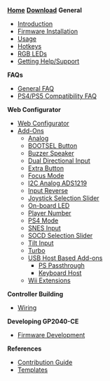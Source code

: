 [**Home**](README "GP2040-CE | RP2040 Gamepad Firmware Documentation")
[**Download**](download "GP2040-CE | Download")
**General**
- [Introduction](introduction "GP2040-CE | Introduction")
- [Firmware Installation](installation "GP2040-CE | Firmware Installation")
- [Usage](usage "GP2040-CE | Usage")
- [Hotkeys](hotkeys "GP2040-CE | Hotkeys")
- [RGB LEDs](rgb-leds "GP2040-CE | RGB LEDs")
- [Getting Help/Support](getting-help-support "GP2040-CE | Getting Help")

**FAQs**

- [General FAQ](faq "GP2040-CE | Frequently Asked Questions (FAQ)")
- [PS4/PS5 Compatibility FAQ](faq-ps4-ps5-compatibility "GP2040-CE | PS4-PS5 Compatibility")

**Web Configurator**

- [Web Configurator](web-configurator "GP2040-CE | Web Configurator")
- [Add-Ons](add-ons "GP2040-CE | Web Configurator - Add-ons")
  - [Analog](add-ons/analog.md)
  - [BOOTSEL Button](add-ons/bootsel-button.md)
  - [Buzzer Speaker](add-ons/buzzer-speaker.md)
  - [Dual Directional Input](add-ons/dual-direction-input.md)
  - [Extra Button](add-ons/extra-button.md)
  - [Focus Mode](add-ons/focus-mode.md)
  - [I2C Analog ADS1219](add-ons/i2c-analog-ads1219.md)
  - [Input Reverse](add-ons/input-reverse.md)
  - [Joystick Selection Slider](add-ons/joystick-selection-slider.md)
  - [On-board LED](add-ons/on-board-led.md)
  - [Player Number](add-ons/player-number.md)
  - [PS4 Mode](add-ons/ps4-mode.md)
  - [SNES Input](add-ons/snes-input.md)
  - [SOCD Selection Slider](add-ons/socd-selection-slider.md)
  - [Tilt Input](add-ons/tilt-input.md)
  - [Turbo](add-ons/turbo.md)
  - [USB Host Based Add-ons](add-ons/usb-host-based-add-ons.md)
    - [PS Passthrough](add-ons/ps-passthrough.md)
    - [Keyboard Host](add-ons/keyboard-host.md)
  - [Wii Extensions](add-ons/wii-extensions.md)

**Controller Building**

- [Wiring](wiring "GP2040-CE | Wiring Guide")

**Developing GP2040-CE**

- [Firmware Development](development "GP2040-CE | Development")

**References**

- [Contribution Guide](contribution-guide "GP2040-CE | Contribution Guide")
- [Templates](templates "GP2040-CE | Templates")
